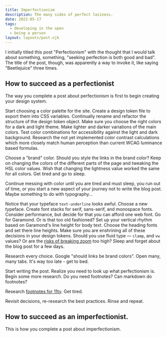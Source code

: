 ```yaml
---
title: Imperfectionism
description: The many sides of perfect laziness.
date: 2022-05-17
tags:
  - developing in the open
  - being a person
layout: layouts/post.njk
---
```


I initially titled this post "Perfectionism" with the thought that I would talk about something, something, "seeking perfection is both good and bad". The title of the post, though, was apparently a way to invoke it, like saying "Beetlejuice" three times.

## How to succeed as a perfectionist

The way you complete a post about perfectionism is first to begin creating your design system. 

Start choosing a color palette for the site. Create a design token file to export them into CSS variables. Continually rename and refactor the structure of the design token object. Make sure you choose the right colors for a dark and light theme. Make lighter and darker variations of the main colors. Test color combinations for accessibility against the light and dark background. Research the not yet implemented color contrast calculations which more closely match human perception than current WCAG luminance based formulas.

Choose a "brand" color. Should you style the links in the brand color? Keep on changing the colors of the different parts of the page and tweaking the HSL color values. Wish that changing the lightness value worked the same for all colors. Get tired and go to sleep. 

Continue messing with color until you are tired and must sleep, you run out of time, or you start a new aspect of your journey not to write the blog post. Maybe something to do with typography...

Notice that your typeface `text-underline` looks awful. Choose a new typeface. Create font stacks for serif, sans-serif, and monospace fonts. Consider performance, but decide for that you can afford one web font. Go for Garamond. Or is that too old fashioned? Set up your vertical rhythm based on Garamond's line height for body text. Choose the heading fonts and set there line heights. Make sure you are enshrining all of these decisions in your design tokens. Should you use fluid type &mdash; `clamp`, and `vw` values? Or are the [risks of breaking zoom](https://adrianroselli.com/2019/12/responsive-type-and-zoom.html) too high? Sleep and forget about the blog post for a few days.

Research every choice. Google "should links be brand colors". Open many, many tabs. It's way too late - get to bed.

Start writing the post. Realize you need to look up what perfectionism is. Begin some more research. Do you need footnotes? Can markdown do footnotes? 

Research [footnotes for 11ty](https://kittygiraudel.com/2020/12/02/footnotes-in-11ty/). Get tired.

Revisit decisions, re-research the best practices. Rinse and repeat.

## How to succeed as an imperfectionist.

This is how you complete a post about imperfectionism.